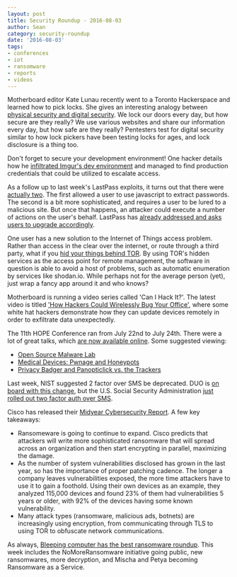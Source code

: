 ```yaml
---
layout: post
title: Security Roundup - 2016-08-03
author: Sean
category: security-roundup
date: '2016-08-03'
tags:
- conferences
- iot
- ransomware
- reports
- videos
---
```


Motherboard editor Kate Lunau recently went to a Toronto Hackerspace and learned how to pick locks. She gives an interesting analogy between [physical security and digital security](https://motherboard.vice.com/read/lockpicking-toool-toronto-digital-security-hacking). We lock our doors every day, but how secure are they really? We use various websites and share our information every day, but how safe are they really? Pentesters test for digital security similar to how lock pickers have been testing locks for ages, and lock disclosure is a thing too.

Don't forget to secure your development environment! One hacker details how he [infiltrated Imgur's dev environment](https://medium.com/@nmalcolm/hacking-imgur-for-fun-and-profit-3b2ec30c9463) and managed to find production credentials that could be utilized to escalate access.

As a follow up to last week's LastPass exploits, it turns out that there were [actually two](https://www.hackread.com/lastpass-hacked-this-time-for-good/). The first allowed a user to use javascript to extract passwords. The second is a bit more sophisticated, and requires a user to be lured to a malicious site. But once that happens, an attacker could execute a number of actions on the user's behalf. LastPass has [already addressed and asks users to upgrade accordingly](https://blog.lastpass.com/2016/07/lastpass-security-updates.html/).

One user has a new solution to the Internet of Things access problem. Rather than access in the clear over the internet, or route through a third party, what if you [hid your things behind TOR](https://www.deepdotweb.com/2016/07/28/tors-plan-secure-internet-things/). By using TOR's hidden services as the access point for remote management, the software in question is able to avoid a host of problems, such as automatic enumeration by services like shodan.io. While perhaps not for the average person (yet), just wrap a fancy app around it and who knows?

Motherboard is running a video series called 'Can I Hack It?'. The latest video is titled ['How Hackers Could Wirelessly Bug Your Office'](https://www.youtube.com/watch?v=5GnMj5cus4A), where some white hat hackers demonstrate how they can update devices remotely in order to exfiltrate data unexpectedly.

The 11th HOPE Conference ran from July 22nd to July 24th. There were a lot of great talks, which [are now available online](http://livestream.com/internetsociety/hopeconf). Some suggested viewing:
  - [Open Source Malware Lab](http://livestream.com/accounts/9197973/hopeconf/videos/131654859)
  - [Medical Devices: Pwnage and Honeypots](http://livestream.com/accounts/9197973/hopeconf/videos/131332850)
  - [Privacy Badger and Panopticlick vs. the Trackers](http://livestream.com/internetsociety/hopeconf/videos/130646436)

Last week, NIST suggested 2 factor over SMS be deprecated. DUO is [on board with this change](https://duo.com/blog/duo-aligns-with-nist-on-authentication-guidelines), but the U.S. Social Security Administration [just rolled out two factor auth over SMS](http://krebsonsecurity.com/2016/08/social-security-administration-now-requires-two-factor-authentication/).

Cisco has released their [Midyear Cybersecurity Report](https://newsroom.cisco.com/press-release-content?type=press-release&articleId=1780586). A few key takeaways: 
 - Ransomeware is going to continue to expand. Cisco predicts that attackers will write more sophisticated ransomware that will spread across an organization and then start encrypting in parallel, maximizing the damage.
 - As the number of system vulnerabilities disclosed has grown in the last year, so has the importance of proper patching cadence. The longer a company leaves vulnerabilities exposed, the more time attackers have to use it to gain a foothold. Using their own devices as an example, they analyzed 115,000 devices and found 23% of them had vulnerabilities 5 years or older, with 92% of the devices having some known vulnerability.
 - Many attack types (ransomware, malicious ads, botnets) are increasingly using encryption, from communicating through TLS to using TOR to obfuscate network communications.

As always, [Bleeping computer has the best ransomware roundup](http://www.bleepingcomputer.com/news/security/the-week-in-ransomware-july-29-2016-petya-nomoreransom-chimera-and-more/). This week includes the NoMoreRansomware initiative going public, new ransomwares, more decryption, and Mischa and Petya becoming Ransomware as a Service.
